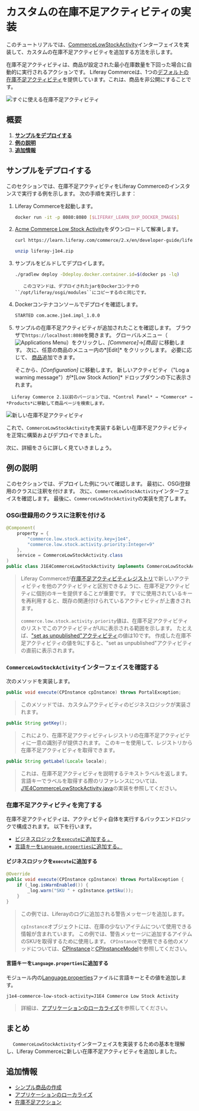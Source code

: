 # カスタムの在庫不足アクティビティの実装

このチュートリアルでは、[CommerceLowStockActivity](https://github.com/liferay/liferay-portal/blob/[$LIFERAY_LEARN_PORTAL_GIT_TAG$]/modules/apps/commerce/commerce-api/src/main/java/com/liferay/commerce/stock/activity/CommerceLowStockActivity.java)インターフェイスを実装して、カスタムの在庫不足アクティビティを追加する方法を示します。

在庫不足アクティビティは、商品が設定された最小在庫数量を下回った場合に自動的に実行されるアクションです。 Liferay Commerceは、1つの[デフォルトの在庫不足アクティビティ](https://github.com/liferay/liferay-portal/blob/[$LIFERAY_LEARN_PORTAL_GIT_TAG$]/modules/apps/commerce/commerce-service/src/main/java/com/liferay/commerce/internal/stock/activity/CommerceLowStockActivityImpl.java)を提供しています。これは、商品を非公開にすることです。

![すぐに使える在庫不足アクティビティ](./implementing-a-custom-low-stock-activity/images/01.png "すぐに使える在庫不足アクティビティ")

## 概要

1.  [**サンプルをデプロイする**](#deploy-an-example)
2.  [**例の説明**](#walk-through-the-example)
3.  [**追加情報**](#additional-information)

## サンプルをデプロイする

このセクションでは、在庫不足アクティビティをLiferay Commerceのインスタンスで実行する例を示します。 次の手順を実行します：

1.  Liferay Commerceを起動します。

    ``` bash
    docker run -it -p 8080:8080 [$LIFERAY_LEARN_DXP_DOCKER_IMAGE$]
    ```

2.  [Acme Commerce Low Stock Activity](./liferay-j1e4.zip)をダウンロードして解凍します。

    ``` bash
    curl https://learn.liferay.com/commerce/2.x/en/developer-guide/liferay-j1e4.zip -O
    ```

    ``` bash
    unzip liferay-j1e4.zip
    ```

3.  サンプルをビルドしてデプロイします。

    ``` bash
    ./gradlew deploy -Ddeploy.docker.container.id=$(docker ps -lq)
    ```

    ``` note::
       このコマンドは、デプロイされたjarをDockerコンテナの ``/opt/liferay/osgi/modules``にコピーするのと同じです。
    ```

4.  Dockerコンテナコンソールでデプロイを確認します。

    ``` bash
    STARTED com.acme.j1e4.impl_1.0.0
    ```

5.  サンプルの在庫不足アクティビティが追加されたことを確認します。 ブラウザで`https://localhost:8080`を開きます。 グローバルメニュー（![Applications Menu](../../images/icon-applications-menu.png)）をクリックし、*[Commerce]*→*[商品]* に移動します。 次に、任意の商品のメニュー内の*[Edit]* をクリックします。 必要に応じて、 [商品](../../managing-a-catalog/creating-and-managing-products/product-types/creating-a-simple-product.md)追加できます。

    そこから、*[Configuration]* に移動します。 新しいアクティビティ（"Log a warning message"）が*[Low Stock Action]* ドロップダウンの下に表示されます。

<!-- end list -->

``` note::
  Liferay Commerce 2.1以前のバージョンでは、*Control Panel* → *Commerce* → *Products*に移動して商品ページを検索します。 
```

![新しい在庫不足アクティビティ](./implementing-a-custom-low-stock-activity/images/02.png "新しい在庫不足アクティビティ")

これで、`CommerceLowStockActivity`を実装する新しい在庫不足アクティビティを正常に構築およびデプロイできました。

次に、詳細をさらに詳しく見ていきましょう。

## 例の説明

このセクションでは、デプロイした例について確認します。 最初に、OSGi登録用のクラスに注釈を付けます。 次に、`CommerceLowStockActivity`インターフェイスを確認します。 最後に、`CommerceLowStockActivity`の実装を完了します。

### OSGi登録用のクラスに注釈を付ける

``` java
@Component(
    property = {
        "commerce.low.stock.activity.key=j1e4",
        "commerce.low.stock.activity.priority:Integer=9"
    },
    service = CommerceLowStockActivity.class
)
public class J1E4CommerceLowStockActivity implements CommerceLowStockActivity {
```

> Liferay Commerceが[在庫不足アクティビティレジストリ](https://github.com/liferay/liferay-portal/blob/[$LIFERAY_LEARN_PORTAL_GIT_TAG$]/modules/apps/commerce/commerce-service/src/main/java/com/liferay/commerce/internal/stock/activity/CommerceLowStockActivityRegistryImpl.java)で新しいアクティビティを他のアクティビティと区別できるように、在庫不足アクティビティに個別のキーを提供することが重要です。 すでに使用されているキーを再利用すると、既存の関連付けられているアクティビティが上書きされます。
> 
> `commerce.low.stock.activity.priority`値は、在庫不足アクティビティのリストでこのアクティビティがUIに表示される範囲を示します。 たとえば、["set as unpublished"アクティビティ](https://github.com/liferay/liferay-portal/blob/[$LIFERAY_LEARN_PORTAL_GIT_TAG$]/modules/apps/commerce/commerce-service/src/main/java/com/liferay/commerce/internal/stock/activity/CommerceLowStockActivityImpl.java)の値は10です。 作成した在庫不足アクティビティの値を9にすると、"set as unpublished"アクティビティの直前に表示されます。

### `CommerceLowStockActivity`インターフェイスを確認する

次のメソッドを実装します。

``` java
public void execute(CPInstance cpInstance) throws PortalException;
```

> このメソッドでは、カスタムアクティビティのビジネスロジックが実装されます。

``` java
public String getKey();
```

> これにより、在庫不足アクティビティレジストリの在庫不足アクティビティに一意の識別子が提供されます。 このキーを使用して、レジストリから在庫不足アクティビティを取得できます。

``` java
public String getLabel(Locale locale);
```

> これは、在庫不足アクティビティを説明するテキストラベルを返します。 言語キーでラベルを取得する際のリファレンスについては、[J1E4CommerceLowStockActivity.java](https://github.com/liferay/liferay-learn/blob/master/docs/commerce/2.x/en/developer-guide/implementing-a-custom-low-stock-activity/resources/liferay-j1e4.zip/j1e4-impl/src/main/java/com/acme/j1e4/internal/commerce/stock/activity/J1E4CommerceLowStockActivity.java)の実装を参照してください。

### 在庫不足アクティビティを完了する

在庫不足アクティビティは、アクティビティ自体を実行するバックエンドロジックで構成されます。 以下を行います。

  - [ビジネスロジックを`execute`に追加する 。](#add-business-logic-to-execute)
  - [言語キーを`Language.properties`に追加する。](#add-the-language-key-to-languageproperties)

#### ビジネスロジックを`execute`に追加する

``` java
@Override
public void execute(CPInstance cpInstance) throws PortalException {
    if (_log.isWarnEnabled()) {
        _log.warn("SKU " + cpInstance.getSku());
    }
}
```

> この例では、Liferayのログに追加される警告メッセージを追加します。
> 
> `cpInstance`オブジェクトには、在庫の少ないアイテムについて使用できる情報が含まれています。 この例では、警告メッセージに追加するアイテムのSKUを取得するために使用します。 `CPInstance`で使用できる他のメソッドについては、[CPInstance](https://github.com/liferay/liferay-portal/blob/[$LIFERAY_LEARN_PORTAL_GIT_TAG$]/modules/apps/commerce/commerce-product-api/src/main/java/com/liferay/commerce/product/model/CPInstance.java)と[CPInstanceModel](https://github.com/liferay/liferay-portal/blob/[$LIFERAY_LEARN_PORTAL_GIT_TAG$]/modules/apps/commerce/commerce-product-api/src/main/java/com/liferay/commerce/product/model/CPInstanceModel.java)を参照してください。

#### 言語キーを`Language.properties`に追加する

モジュール内の[Language.properties](https://github.com/liferay/liferay-learn/blob/master/docs/commerce/2.x/en/developer-guide/implementing-a-custom-low-stock-activity/resources/liferay-j1e4.zip/j1e4-impl/src/main/resources/content/Language.properties)ファイルに言語キーとその値を追加します。

``` properties
j1e4-commerce-low-stock-activity=J1E4 Commerce Low Stock Activity
```

> 詳細は、[アプリケーションのローカライズ](https://help.liferay.com/hc/en-us/articles/360018168251-Localizing-Your-Application)を参照してください。

## まとめ

　 `CommerceLowStockActivity`インターフェイスを実装するための基本を理解し、Liferay Commerceに新しい在庫不足アクティビティを追加しました。

## 追加情報

  - [シンプル商品の作成](../../managing-a-catalog/creating-and-managing-products/product-types/creating-a-simple-product.md)
  - [アプリケーションのローカライズ](https://help.liferay.com/hc/en-us/articles/360018168251-Localizing-Your-Application)
  - [在庫不足アクション](../../managing-a-catalog/managing-inventory/low-stock-action.md)
